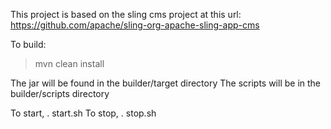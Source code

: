 This project is based on the sling cms project
at this url: https://github.com/apache/sling-org-apache-sling-app-cms



To build:
> mvn clean install
 

The jar will be found in the builder/target directory
The scripts will be in the builder/scripts directory

To start, . start.sh
To stop, . stop.sh

